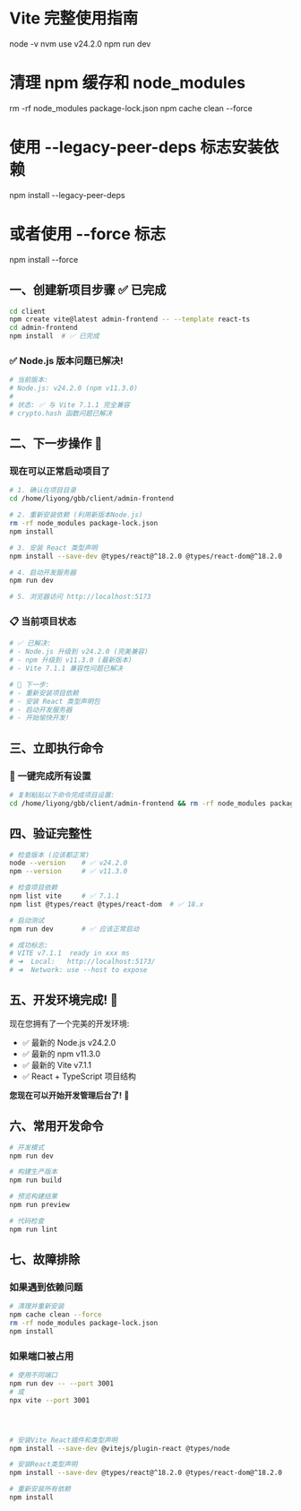 # Vite 完整使用指南
node -v
nvm use v24.2.0
npm run dev
# 清理 npm 缓存和 node_modules
rm -rf node_modules package-lock.json
npm cache clean --force

# 使用 --legacy-peer-deps 标志安装依赖
npm install --legacy-peer-deps

# 或者使用 --force 标志
npm install --force



## 一、创建新项目步骤 ✅ 已完成
```bash
cd client
npm create vite@latest admin-frontend -- --template react-ts
cd admin-frontend
npm install  # ✅ 已完成
```

### ✅ Node.js 版本问题已解决!
```bash
# 当前版本:
# Node.js: v24.2.0 (npm v11.3.0)
# 
# 状态: ✅ 与 Vite 7.1.1 完全兼容
# crypto.hash 函数问题已解决
```

## 二、下一步操作 🚀

### 现在可以正常启动项目了
```bash
# 1. 确认在项目目录
cd /home/liyong/gbb/client/admin-frontend

# 2. 重新安装依赖 (利用新版本Node.js)
rm -rf node_modules package-lock.json
npm install

# 3. 安装 React 类型声明
npm install --save-dev @types/react@^18.2.0 @types/react-dom@^18.2.0

# 4. 启动开发服务器
npm run dev

# 5. 浏览器访问 http://localhost:5173
```

### 📋 当前项目状态
```bash
# ✅ 已解决:
# - Node.js 升级到 v24.2.0 (完美兼容)
# - npm 升级到 v11.3.0 (最新版本)
# - Vite 7.1.1 兼容性问题已解决

# 🎯 下一步:
# - 重新安装项目依赖
# - 安装 React 类型声明包
# - 启动开发服务器
# - 开始愉快开发!
```

## 三、立即执行命令

### 🎯 一键完成所有设置
```bash
# 复制粘贴以下命令完成项目设置:
cd /home/liyong/gbb/client/admin-frontend && rm -rf node_modules package-lock.json && npm install && npm install --save-dev @types/react@^18.2.0 @types/react-dom@^18.2.0 && npm run dev
```

## 四、验证完整性
```bash
# 检查版本 (应该都正常)
node --version    # ✅ v24.2.0
npm --version     # ✅ v11.3.0

# 检查项目依赖
npm list vite     # ✅ 7.1.1
npm list @types/react @types/react-dom  # ✅ 18.x

# 启动测试
npm run dev       # ✅ 应该正常启动

# 成功标志:
# VITE v7.1.1  ready in xxx ms
# ➜  Local:   http://localhost:5173/
# ➜  Network: use --host to expose
```

## 五、开发环境完成! 🎉

现在您拥有了一个完美的开发环境:
- ✅ 最新的 Node.js v24.2.0
- ✅ 最新的 npm v11.3.0  
- ✅ 最新的 Vite v7.1.1
- ✅ React + TypeScript 项目结构

**您现在可以开始开发管理后台了!** 🚀

## 六、常用开发命令
```bash
# 开发模式
npm run dev

# 构建生产版本
npm run build

# 预览构建结果
npm run preview

# 代码检查
npm run lint
```

## 七、故障排除

### 如果遇到依赖问题
```bash
# 清理并重新安装
npm cache clean --force
rm -rf node_modules package-lock.json
npm install
```

### 如果端口被占用
```bash
# 使用不同端口
npm run dev -- --port 3001
# 或
npx vite --port 3001




# 安装Vite React插件和类型声明
npm install --save-dev @vitejs/plugin-react @types/node

# 安装React类型声明
npm install --save-dev @types/react@^18.2.0 @types/react-dom@^18.2.0

# 重新安装所有依赖
npm install



```

